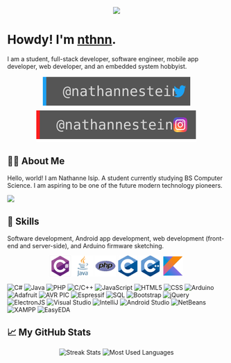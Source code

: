 <p align="center">
	<img src="nthnn-circle.gif" width="200" />
</p>

# Howdy! I'm [nthnn](https://nthnn.github.io).

I am a student, full-stack developer, software engineer, mobile app developer, web developer, and an embedded system hobbyist.

<div align="center">
	<a target="_blank" href="https://twitter.com/nathannestein"><img src="./assets/twitter.svg" /></a>
	<a target="_blank" href="https://www.instagram.com/nathannestein/"><img src="./assets/instagram.svg" /></a>
</div>


## 👨‍💻 About Me

Hello, world! I am Nathanne Isip. A student currently studying BS Computer Science. I am aspiring to be one of the future modern technology pioneers.

<a href="#"><img src="https://komarev.com/ghpvc/?username=nthnn&label=Profile%20Visits" /></a>

## 🧬 Skills

Software development, Android app development, web development (front-end and server-side), and Arduino firmware sketching.

<p align="center">
	<a href="https://learn.microsoft.com/en-us/dotnet/csharp/"><img src="assets/ic-csharp.png" width="48" /></a>
	<a href="https://www.java.com/en/"><img src="assets/ic-java.png" width="48" /></a>
	<a href="https://www.php.net"><img src="assets/ic-php.png" width="48" /></a>
	<a href="https://www.iso.org/standard/74528.html"><img src="assets/ic-clang.png" width="48" /></a>
	<a href="https://cplusplus.com/"><img src="assets/ic-cpp.png" width="48" /></a>
	<a href="https://kotlinlang.org"><img src="assets/ic-kotlin.png" width="48" /></a>
</p>

![C#](https://img.shields.io/static/v1?label=&message=CSharp&color=blue) ![Java](https://img.shields.io/static/v1?label=&message=Java&color=orange) ![PHP](https://img.shields.io/static/v1?label=&message=PHP&color=yellow) ![C/C++](https://img.shields.io/static/v1?label=&message=C%2FC%2B%2B&color=green) ![JavaScript](https://img.shields.io/static/v1?label=&message=JavaScript&color=red) ![HTML5](https://img.shields.io/static/v1?label=&message=HTML5&color=bluegreen) ![CSS](https://img.shields.io/static/v1?label=&message=CSS&color=white) ![Arduino](https://img.shields.io/static/v1?label=&message=Arduino&color=gray) ![Adafruit](https://img.shields.io/static/v1?label=&message=Adafruit&color=orange) ![AVR PIC](https://img.shields.io/static/v1?label=&message=AVR+PIC&color=yellow) ![Espressif](https://img.shields.io/static/v1?label=&message=Espressif&color=green) ![SQL](https://img.shields.io/static/v1?label=&message=SQL&color=blueviolet) ![Bootstrap](https://img.shields.io/static/v1?label=&message=Bootstrap&color=blue) ![jQuery](https://img.shields.io/static/v1?label=&message=jQuery&color=orange) ![ElectronJS](https://img.shields.io/static/v1?label=&message=ElectronJS&color=yellow) ![Visual Studio](https://img.shields.io/static/v1?label=&message=Visual+Studio&color=green) ![IntelliJ](https://img.shields.io/static/v1?label=&message=IntelliJ&color=red) ![Android Studio](https://img.shields.io/static/v1?label=&message=Android+Studio&color=bluegreen) ![NetBeans](https://img.shields.io/static/v1?label=&message=NeatBeans&color=white) ![XAMPP](https://img.shields.io/static/v1?label=&message=XAMPP&color=gray) ![EasyEDA](https://img.shields.io/static/v1?label=&message=EasyEDA&color=blue)

## 📈 My GitHub Stats

<div align="center">
	<img alt="Streak Stats" src="https://github-readme-streak-stats.herokuapp.com/?user=nthnn&hide_border=true&show_icons=true&currStreakNum=e9ecef&sideNums=e9ecef&border=272b30&currStreakLabel=e9ecef&background=272b30&sideLabels=e9ecef&dates=7a8288" />
	<img alt="Most Used Languages" src="https://github-readme-stats.vercel.app/api/top-langs/?username=nthnn&layout=compact&theme=onedark&hide_border=true&title_color=e9ecef&text_color=e9ecef&bg_color=272b30&hide=html,css,batchfile" />
</div>
